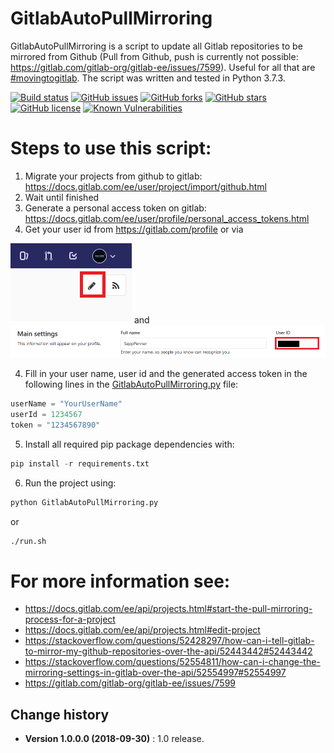 GitlabAutoPullMirroring
====================================

GitlabAutoPullMirroring is a script to update all Gitlab repositories to be mirrored from Github (Pull from Github, push is currently not possible: https://gitlab.com/gitlab-org/gitlab-ee/issues/7599).
Useful for all that are [#movingtogitlab](https://twitter.com/hashtag/movingtogitlab?lang=en). The script was written and tested in Python 3.7.3.

[![Build status](https://ci.appveyor.com/api/projects/status/dwyek279jpfod10i?svg=true)](https://ci.appveyor.com/project/SeppPenner/gitlabautopullmirroring)
[![GitHub issues](https://img.shields.io/github/issues/SeppPenner/GitlabAutoPullMirroring.svg)](https://github.com/SeppPenner/GitlabAutoPullMirroring/issues)
[![GitHub forks](https://img.shields.io/github/forks/SeppPenner/GitlabAutoPullMirroring.svg)](https://github.com/SeppPenner/GitlabAutoPullMirroring/network)
[![GitHub stars](https://img.shields.io/github/stars/SeppPenner/GitlabAutoPullMirroring.svg)](https://github.com/SeppPenner/GitlabAutoPullMirroring/stargazers)
[![GitHub license](https://img.shields.io/badge/license-AGPL-blue.svg)](https://raw.githubusercontent.com/SeppPenner/GitlabAutoPullMirroring/master/License.txt)
[![Known Vulnerabilities](https://snyk.io/test/github/SeppPenner/GitlabAutoPullMirroring/badge.svg)](https://snyk.io/test/github/SeppPenner/GitlabAutoPullMirroring) 

# Steps to use this script:
1. Migrate your projects from github to gitlab: https://docs.gitlab.com/ee/user/project/import/github.html
2. Wait until finished
3. Generate a personal access token on gitlab: https://docs.gitlab.com/ee/user/profile/personal_access_tokens.html
4. Get your user id from https://gitlab.com/profile or via 

![EditProfile](https://github.com/SeppPenner/GitlabAutoPullMirroring/blob/master/EditProfile.png "Edit profile") and
![GetUserId](https://github.com/SeppPenner/GitlabAutoPullMirroring/blob/master/UserId.png "Get user id")

4. Fill in your user name, user id and the generated access token in the following lines in the
[GitlabAutoPullMirroring.py](https://github.com/SeppPenner/GitlabAutoPullMirroring/blob/master/GitlabAutoPullMirroring.py) file:
```python
userName = "YourUserName"
userId = 1234567
token = "1234567890"
```

5. Install all required pip package dependencies with:
```python
pip install -r requirements.txt
```

6. Run the project using:
```bash
python GitlabAutoPullMirroring.py
```

or
```bash
./run.sh
```

# For more information see:
* https://docs.gitlab.com/ee/api/projects.html#start-the-pull-mirroring-process-for-a-project
* https://docs.gitlab.com/ee/api/projects.html#edit-project
* https://stackoverflow.com/questions/52428297/how-can-i-tell-gitlab-to-mirror-my-github-repositories-over-the-api/52443442#52443442
* https://stackoverflow.com/questions/52554811/how-can-i-change-the-mirroring-settings-in-gitlab-over-the-api/52554997#52554997
* https://gitlab.com/gitlab-org/gitlab-ee/issues/7599

Change history
--------------

* **Version 1.0.0.0 (2018-09-30)** : 1.0 release.